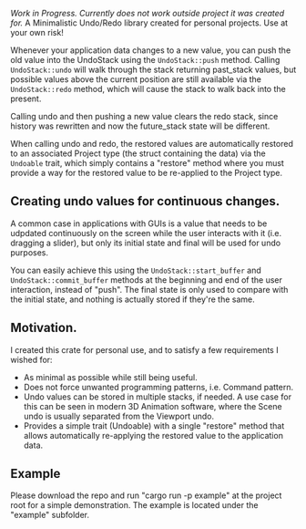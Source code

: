 *Work in Progress. Currently does not work outside project it was created for.*
A Minimalistic Undo/Redo library created for personal projects. Use at your own risk!

Whenever your application data changes to a new value, you can push the old value into the UndoStack using the `UndoStack::push` method. Calling `UndoStack::undo` will walk through the stack returning past_stack values, but possible values above the current position are still available via the `UndoStack::redo` method, which will cause the stack to walk back into the present.

Calling undo and then pushing a new value clears the redo stack, since history was rewritten and now the future_stack state will be different.

When calling undo and redo, the restored values are automatically restored to an associated Project type (the struct containing the data) via the `Undoable` trait, which simply contains a "restore" method where you must provide a way for the restored value to be re-applied to the Project type.

## Creating undo values for continuous changes.

A common case in applications with GUIs is a value that needs to be udpdated continuously on the screen while the user interacts with it (i.e. dragging a slider), but only its initial state and final will be used for undo purposes.

You can easily achieve this using the `UndoStack::start_buffer` and `UndoStack::commit_buffer` methods at the beginning and end of the user interaction, instead of "push". The final state is only used to compare with the initial state, and nothing is actually stored if they're the same.

## Motivation.

I created this crate for personal use, and to satisfy a few requirements I wished for:
- As minimal as possible while still being useful.
- Does not force unwanted programming patterns, i.e. Command pattern.
- Undo values can be stored in multiple stacks, if needed. A use case for this can be seen in modern 3D Animation software, where the Scene undo is usually separated from the Viewport undo.
- Provides a simple trait (Undoable) with a single "restore" method that allows automatically re-applying the restored value to the application data.

## Example

Please download the repo and run "cargo run -p example" at the project root for a simple demonstration. The example is located under the "example" subfolder.
